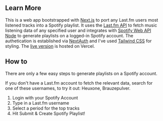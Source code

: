 ## Learn More

This is a web app bootstrapped with [Next.js](https://nextjs.org/) to port any Last.fm users most listened tracks into a Spotify playlist.
It uses the [Last.fm API](https://www.last.fm/api/) to fetch music listening data of any specified user and integrates with [Spotify Web API Node](https://github.com/thelinmichael/spotify-web-api-node) to generate playlists on a logged-in Spotify account. The authetication is established via [NextAuth](https://github.com/nextauthjs/next-auth) and I've used [Tailwind CSS](https://github.com/tailwindlabs/tailwindcss) for styling. The [live version](https://lastplaylist.vercel.app) is hosted on Vercel.

## How to

There are only a few easy steps to generate playlists on a Spotify account.

If you don't have a Last.fm account to fetch the relevant data, search for one of these usernames, to try it out: Heuxone, Brauzepulver.

1. Login with your Spotify Account
2. Type in a Last.fm username
3. Select a period for the top tracks
4. Hit Submit & Create Spotify Playlist!
